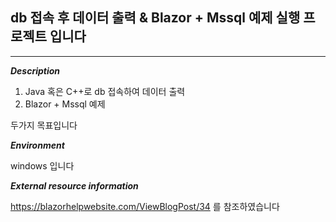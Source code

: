 ## **db 접속 후 데이터 출력 & Blazor + Mssql 예제 실행 프로젝트 입니다**


***


***Description***

1. Java 혹은 C++로 db 접속하여 데이터 출력
2. Blazor + Mssql 예제

두가지 목표입니다




***Environment***

windows 입니다




***External resource information***

https://blazorhelpwebsite.com/ViewBlogPost/34
를 참조하였습니다
